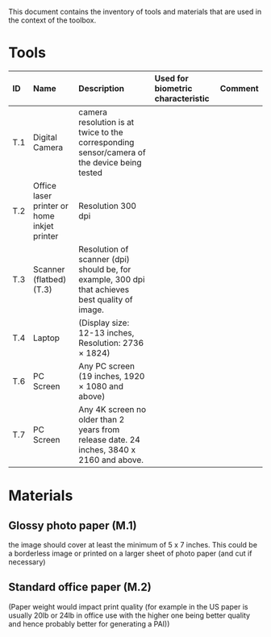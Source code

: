 This document contains the inventory of tools and materials that are used in the context of the toolbox. 

Tools
=======


| ID  | Name                                        | Description                                                                                      | Used for biometric characteristic | Comment |
|:----|:--------------------------------------------|:-------------------------------------------------------------------------------------------------|:----------------------------------|:--------|
| T.1 | Digital Camera                              | camera resolution is at twice to the corresponding sensor/camera of the device being tested      |                                   |         |
| T.2 | Office laser printer or home inkjet printer | Resolution 300 dpi                                                                               |                                   |         |
| T.3 | Scanner (flatbed) (T.3)                     | Resolution of scanner (dpi) should be, for example, 300 dpi that achieves best quality of image. |                                   |         |
| T.4 | Laptop                                      | (Display size: 12-13 inches, Resolution: 2736 × 1824)                                            |                                   |         |
| T.6 | PC Screen                                   | Any PC screen (19 inches, 1920 × 1080 and above)                                                 |                                   |         |
| T.7 | PC Screen                                   | Any 4K screen no older than 2 years from release date. 24 inches, 3840 x 2160 and above.                                                 |                                   |         |


Materials 
===========

Glossy photo paper (M.1)
-----------------------------
the image should cover at least the minimum of 5 x 7 inches. This could be a borderless image or printed on a larger sheet of photo paper (and cut if necessary)


Standard office paper (M.2)
----------------------------
 (Paper weight would impact print quality (for example in the US paper is usually 20lb or 24lb in office use with the higher one being better quality and hence probably better for generating a PAI))

